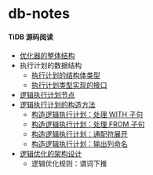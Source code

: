 # db-notes

#### TiDB 源码阅读

- [优化器的整体结构](https://github.com/ChangxingJiang/db-notes/blob/main/TiDB%20%E6%BA%90%E7%A0%81%E9%98%85%E8%AF%BB/%E4%BC%98%E5%8C%96%E5%99%A8%E7%9A%84%E6%95%B4%E4%BD%93%E7%BB%93%E6%9E%84.md)
- 执行计划的数据结构
  - [执行计划的结构体类型](https://github.com/ChangxingJiang/db-notes/blob/main/TiDB%20%E6%BA%90%E7%A0%81%E9%98%85%E8%AF%BB/%E6%89%A7%E8%A1%8C%E8%AE%A1%E5%88%92%E7%9A%84%E7%BB%93%E6%9E%84%E4%BD%93%E7%B1%BB%E5%9E%8B.md)
  - [执行计划类型实现的接口](https://github.com/ChangxingJiang/db-notes/blob/main/TiDB%20%E6%BA%90%E7%A0%81%E9%98%85%E8%AF%BB/%E6%89%A7%E8%A1%8C%E8%AE%A1%E5%88%92%E7%B1%BB%E5%9E%8B%E5%AE%9E%E7%8E%B0%E7%9A%84%E6%8E%A5%E5%8F%A3.md)
- [逻辑执行计划节点](https://github.com/ChangxingJiang/db-notes/blob/main/TiDB%20%E6%BA%90%E7%A0%81%E9%98%85%E8%AF%BB/%E9%80%BB%E8%BE%91%E6%89%A7%E8%A1%8C%E8%AE%A1%E5%88%92%E8%8A%82%E7%82%B9.md)
- [逻辑执行计划的构造方法](https://github.com/ChangxingJiang/db-notes/blob/main/TiDB%20%E6%BA%90%E7%A0%81%E9%98%85%E8%AF%BB/%E9%80%BB%E8%BE%91%E6%89%A7%E8%A1%8C%E8%AE%A1%E5%88%92%E7%9A%84%E6%9E%84%E9%80%A0%E6%96%B9%E6%B3%95.md)
  - [构造逻辑执行计划：处理 WITH 子句](https://github.com/ChangxingJiang/db-notes/blob/main/TiDB%20%E6%BA%90%E7%A0%81%E9%98%85%E8%AF%BB/%E6%9E%84%E9%80%A0%E9%80%BB%E8%BE%91%E6%89%A7%E8%A1%8C%E8%AE%A1%E5%88%92%EF%BC%9A%E5%A4%84%E7%90%86%20WITH%20%E5%AD%90%E5%8F%A5.md)
  - [构造逻辑执行计划：处理 FROM 子句](https://github.com/ChangxingJiang/db-notes/blob/main/TiDB%20%E6%BA%90%E7%A0%81%E9%98%85%E8%AF%BB/%E6%9E%84%E9%80%A0%E9%80%BB%E8%BE%91%E6%89%A7%E8%A1%8C%E8%AE%A1%E5%88%92%EF%BC%9A%E5%A4%84%E7%90%86%20FROM%20%E5%AD%90%E5%8F%A5.md)
  - [构造逻辑执行计划：通配符展开](https://github.com/ChangxingJiang/db-notes/blob/main/TiDB%20%E6%BA%90%E7%A0%81%E9%98%85%E8%AF%BB/%E6%9E%84%E9%80%A0%E9%80%BB%E8%BE%91%E6%89%A7%E8%A1%8C%E8%AE%A1%E5%88%92%EF%BC%9A%E9%80%9A%E9%85%8D%E7%AC%A6%E5%B1%95%E5%BC%80.md)
  - [构造逻辑执行计划：输出列命名](https://github.com/ChangxingJiang/db-notes/blob/main/TiDB%20%E6%BA%90%E7%A0%81%E9%98%85%E8%AF%BB/%E6%9E%84%E9%80%A0%E9%80%BB%E8%BE%91%E6%89%A7%E8%A1%8C%E8%AE%A1%E5%88%92%EF%BC%9A%E8%BE%93%E5%87%BA%E5%88%97%E5%91%BD%E5%90%8D.md)
- [逻辑优化的架构设计](https://github.com/ChangxingJiang/db-notes/blob/main/TiDB%20%E6%BA%90%E7%A0%81%E9%98%85%E8%AF%BB/%E9%80%BB%E8%BE%91%E4%BC%98%E5%8C%96%E7%9A%84%E6%9E%B6%E6%9E%84%E8%AE%BE%E8%AE%A1.md)
  - 逻辑优化规则：谓词下推
